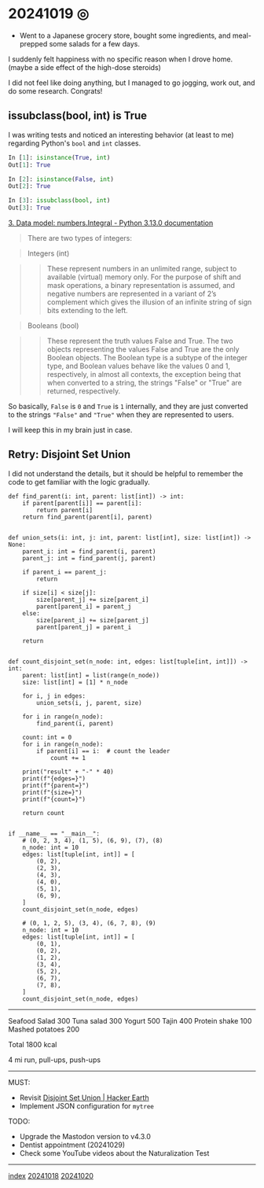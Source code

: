 <head><meta name="viewport" content="width=device-width, initial-scale=1.0, user-scalable=yes" /><meta charset="UTF-8"></head>

# 20241019 ◎

- Went to a Japanese grocery store, bought some ingredients, and meal-prepped some salads for a few days.

I suddenly felt happiness with no specific reason when I drove home. (maybe a side effect of the high-dose steroids)

I did not feel like doing anything, but I managed to go jogging, work out, and do some research. Congrats!

## issubclass(bool, int) is True

I was writing tests and noticed an interesting behavior (at least to me) regarding Python\'s `bool` and `int` classes.

```python
In [1]: isinstance(True, int)
Out[1]: True

In [2]: isinstance(False, int)
Out[2]: True

In [3]: issubclass(bool, int)
Out[3]: True
```

[3. Data model: numbers.Integral - Python 3.13.0 documentation](https://docs.python.org/3/reference/datamodel.html#numbers-integral)

> There are two types of integers:

> Integers (int)

> > These represent numbers in an unlimited range, subject to available (virtual) memory only. For the purpose of shift and mask operations, a binary representation is assumed, and negative numbers are represented in a variant of 2’s complement which gives the illusion of an infinite string of sign bits extending to the left.

> Booleans (bool)

> > These represent the truth values False and True. The two objects representing the values False and True are the only Boolean objects. The Boolean type is a subtype of the integer type, and Boolean values behave like the values 0 and 1, respectively, in almost all contexts, the exception being that when converted to a string, the strings "False" or "True" are returned, respectively.

So basically, `False` is `0` and `True` is `1` internally, and they are just converted to the strings `"False"` and `"True"` when they are represented to users.

I will keep this in my brain just in case.

## Retry: Disjoint Set Union

I did not understand the details, but it should be helpful to remember the code to get familiar with the logic gradually.

```
def find_parent(i: int, parent: list[int]) -> int:
    if parent[parent[i]] == parent[i]:
        return parent[i]
    return find_parent(parent[i], parent)


def union_sets(i: int, j: int, parent: list[int], size: list[int]) -> None:
    parent_i: int = find_parent(i, parent)
    parent_j: int = find_parent(j, parent)

    if parent_i == parent_j:
        return

    if size[i] < size[j]:
        size[parent_j] += size[parent_i]
        parent[parent_i] = parent_j
    else:
        size[parent_i] += size[parent_j]
        parent[parent_j] = parent_i

    return


def count_disjoint_set(n_node: int, edges: list[tuple[int, int]]) -> int:
    parent: list[int] = list(range(n_node))
    size: list[int] = [1] * n_node

    for i, j in edges:
        union_sets(i, j, parent, size)

    for i in range(n_node):
        find_parent(i, parent)

    count: int = 0
    for i in range(n_node):
        if parent[i] == i:  # count the leader
            count += 1

    print("result" + "-" * 40)
    print(f"{edges=}")
    print(f"{parent=}")
    print(f"{size=}")
    print(f"{count=}")

    return count


if __name__ == "__main__":
    # (0, 2, 3, 4), (1, 5), (6, 9), (7), (8)
    n_node: int = 10
    edges: list[tuple[int, int]] = [
        (0, 2),
        (2, 3),
        (4, 3),
        (4, 0),
        (5, 1),
        (6, 9),
    ]
    count_disjoint_set(n_node, edges)

    # (0, 1, 2, 5), (3, 4), (6, 7, 8), (9)
    n_node: int = 10
    edges: list[tuple[int, int]] = [
        (0, 1),
        (0, 2),
        (1, 2),
        (3, 4),
        (5, 2),
        (6, 7),
        (7, 8),
    ]
    count_disjoint_set(n_node, edges)
```

---

Seafood Salad 300
Tuna salad 300
Yogurt 500
Tajin 400
Protein shake 100
Mashed potatoes 200

Total 1800 kcal

4 mi run, pull-ups, push-ups

---

MUST:

- Revisit [Disjoint Set Union | Hacker Earth](https://www.hackerearth.com/practice/notes/abhinav92003/disjoint-set-union/)
- Implement JSON configuration for `mytree`

TODO:

- Upgrade the Mastodon version to v4.3.0
- Dentist appointment (20241029)
- Check some YouTube videos about the Naturalization Test

---

[index](../../index.html)
[20241018](20241018.html)
[20241020](20241020.html)
